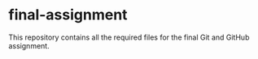 # final-assignment
This repository contains all the required files for the final Git and GitHub assignment.
